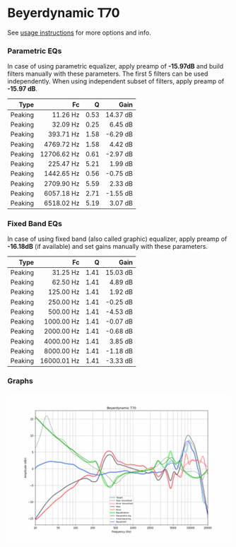 # Beyerdynamic T70
See [usage instructions](https://github.com/jaakkopasanen/AutoEq#usage) for more options and info.

### Parametric EQs
In case of using parametric equalizer, apply preamp of **-15.97dB** and build filters manually
with these parameters. The first 5 filters can be used independently.
When using independent subset of filters, apply preamp of **-15.97 dB**.

| Type    | Fc          |    Q | Gain     |
|--------:|------------:|-----:|---------:|
| Peaking | 11.26 Hz    | 0.53 | 14.37 dB |
| Peaking | 32.09 Hz    | 0.25 | 6.45 dB  |
| Peaking | 393.71 Hz   | 1.58 | -6.29 dB |
| Peaking | 4769.72 Hz  | 1.58 | 4.42 dB  |
| Peaking | 12706.62 Hz | 0.61 | -2.97 dB |
| Peaking | 225.47 Hz   | 5.21 | 1.99 dB  |
| Peaking | 1442.65 Hz  | 0.56 | -0.75 dB |
| Peaking | 2709.90 Hz  | 5.59 | 2.33 dB  |
| Peaking | 6057.18 Hz  | 2.71 | -1.55 dB |
| Peaking | 6518.02 Hz  | 5.19 | 3.07 dB  |

### Fixed Band EQs
In case of using fixed band (also called graphic) equalizer, apply preamp of **-16.18dB**
(if available) and set gains manually with these parameters.

| Type    | Fc          |    Q | Gain     |
|--------:|------------:|-----:|---------:|
| Peaking | 31.25 Hz    | 1.41 | 15.03 dB |
| Peaking | 62.50 Hz    | 1.41 | 4.89 dB  |
| Peaking | 125.00 Hz   | 1.41 | 1.92 dB  |
| Peaking | 250.00 Hz   | 1.41 | -0.25 dB |
| Peaking | 500.00 Hz   | 1.41 | -4.53 dB |
| Peaking | 1000.00 Hz  | 1.41 | -0.07 dB |
| Peaking | 2000.00 Hz  | 1.41 | -0.68 dB |
| Peaking | 4000.00 Hz  | 1.41 | 3.85 dB  |
| Peaking | 8000.00 Hz  | 1.41 | -1.18 dB |
| Peaking | 16000.01 Hz | 1.41 | -3.33 dB |

### Graphs
![](./Beyerdynamic%20T70.png)